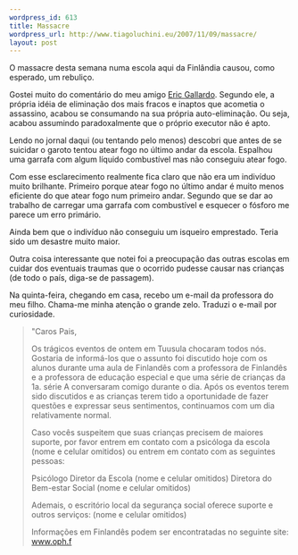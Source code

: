 ```yaml
--- 
wordpress_id: 613
title: Massacre
wordpress_url: http://www.tiagoluchini.eu/2007/11/09/massacre/
layout: post
---
```

O massacre desta semana numa escola aqui da Finlândia causou, como esperado, um rebuliço.

Gostei muito do comentário do meu amigo <a href="http://ericgallardo.wordpress.com/2007/11/08/enquanto-isso-na-finlandia/" target="_blank">Eric Gallardo</a>. Segundo ele, a própria idéia de eliminação dos mais fracos e inaptos que acometia o assassino, acabou se consumando na sua própria auto-eliminação. Ou seja, acabou assumindo paradoxalmente que o próprio executor não é apto.

Lendo no jornal daqui (ou tentando pelo menos) descobri que antes de se suicidar o garoto tentou atear fogo no último andar da escola. Espalhou uma garrafa com algum líquido combustível mas não conseguiu atear fogo.

Com esse esclarecimento realmente fica claro que não era um indivíduo muito brilhante. Primeiro porque atear fogo no último andar é muito menos eficiente do que atear fogo num primeiro andar. Segundo que se dar ao trabalho de carregar uma garrafa com combustível e esquecer o fósforo me parece um erro primário.

Ainda bem que o indivíduo não conseguiu um isqueiro emprestado. Teria sido um desastre muito maior.

Outra coisa interessante que notei foi a preocupação das outras escolas em cuidar dos eventuais traumas que o ocorrido pudesse causar nas crianças (de todo o país, diga-se de passagem).

Na quinta-feira, chegando em casa, recebo um e-mail da professora do meu filho. Chama-me minha atenção o grande zelo. Traduzi o e-mail por curiosidade.
<blockquote>"Caros Pais,

Os trágicos eventos de ontem em Tuusula chocaram todos nós. Gostaria de informá-los que o assunto foi discutido hoje com os alunos durante uma aula de Finlandês com a professora de Finlandês e a professora de educação especial e que uma série de crianças da 1a. série A conversaram comigo durante o dia. Após os eventos terem sido discutidos e as crianças terem tido a oportunidade de fazer questões e expressar seus sentimentos, continuamos com um dia relativamente normal.

Caso vocês suspeitem que suas crianças precisem de maiores suporte, por favor entrem em contato com a psicóloga da escola (nome e celular omitidos) ou entrem em contato com as seguintes pessoas:

Psicólogo Diretor da Escola (nome e celular omitidos)
Diretora do Bem-estar Social (nome e celular omitidos)

Ademais, o escritório local da segurança social oferece suporte e outros serviços: (nome e celular omitidos)

Informações em Finlandês podem ser encontratadas no seguinte site: <a href="http://www.oph.fi/" onclick="return top.js.OpenExtLink(window,event,this)" target="_blank">www.oph.f </a></blockquote>
